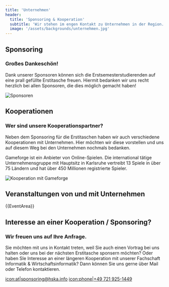 ```yaml
---
title: 'Unternehmen'
header:
  title: 'Sponsoring & Kooperation'
  subtitle: 'Wir stehen im engen Kontakt zu Unternehmen in der Region.'
  image: '/assets/backgrounds/unternehmen.jpg'
---
```

## Sponsoring

### Großes Dankeschön!

Dank unserer Sponsoren können sich die Erstsemesterstudierenden auf eine prall
gefüllte Erstitasche freuen. Hiermit bedanken wir uns recht herzlich bei allen
Sponsoren, die dies möglich gemacht haben!

![Sponsoren](/images/unternehmen/kooperationspartner.png)

## Kooperationen

<div class="grid grid-cols-2 gap-8">

<span>

### Wer sind unsere Kooperationspartner?

Neben dem Sponsoring für die Erstitaschen haben wir auch verschiedene
Kooperationen mit Unternehmen. Hier möchten wir diese vorstellen und uns auf
diesem Weg bei den Unternehmen nochmals bedanken.

Gameforge ist ein Anbieter von Online-Spielen. Die international tätige
Unternehmensgruppe mit Hauptsitz in Karlsruhe vertreibt 13 Spiele in über 75
Ländern und hat über 450 Millionen registrierte Spieler.

</span>

![Kooperation mit Gameforge](/images/unternehmen/gameforge-logo.png)

</div>

## Veranstaltungen von und mit Unternehmen

{{EventArea}}

## Interesse an einer Kooperation / Sponsoring?

### Wir freuen uns auf Ihre Anfrage.

Sie möchten mit uns in Kontakt treten, weil Sie auch einen Vortrag bei uns
halten oder uns bei der nächsten Erstitasche sponsern möchten? Oder haben SIe
Interesse an einer längeren Kooperation mit unserer Fachschaft Informatik &
Wirtschaftsinformatik? Dann können Sie uns gerne über Mail oder Telefon
kontaktieren.

[icon:at|sponsoring@hska.info](mailto:sponsoring@hska.info)
[icon:phone|+49 721 925-1449](tel:+497219251449)
